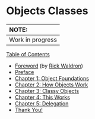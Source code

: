 
# Objects Classes

| NOTE: |
| :--- |
| Work in progress |

[Table of Contents](toc.md)

* [Foreword](foreword.mdx) (by [Rick Waldron](https://twitter.com/rwaldron))
* [Preface](../preface.md)
* [Chapter 1: Object Foundations](ch1.md)
* [Chapter 2: How Objects Work](ch2.md)
* [Chapter 3: Classy Objects](ch3.md)
* [Chapter 4: This Works](ch4.md)
* [Chapter 5: Delegation](ch5.md)
* [Thank You!](thanks.md)
